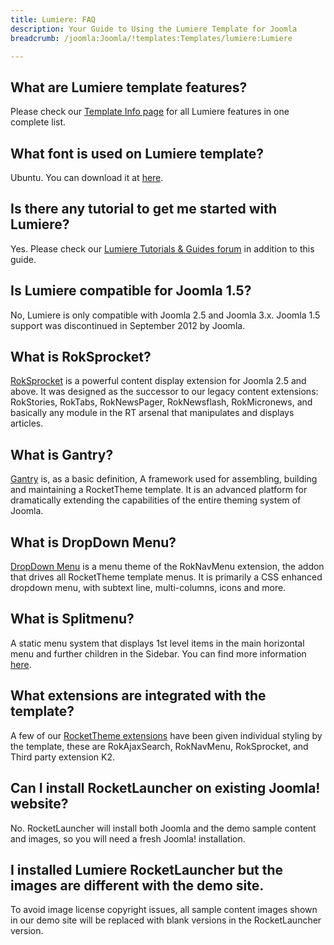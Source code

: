 ```yaml
---
title: Lumiere: FAQ
description: Your Guide to Using the Lumiere Template for Joomla
breadcrumb: /joomla:Joomla/!templates:Templates/lumiere:Lumiere

---
```


What are Lumiere template features?
-----
Please check our [Template Info page][features] for all Lumiere features in one complete list.

What font is used on Lumiere template?
-----
Ubuntu. You can download it at [here][font].

Is there any tutorial to get me started with Lumiere?
-----
Yes. Please check our [Lumiere Tutorials & Guides forum][forum] in addition to this guide.

Is Lumiere compatible for Joomla 1.5?
-----
No, Lumiere is only compatible with Joomla 2.5 and Joomla 3.x. Joomla 1.5 support was discontinued in September 2012 by Joomla.

What is RokSprocket?
-----
[RokSprocket][roksprocket] is a powerful content display extension for Joomla 2.5 and above. It was designed as the successor to our legacy content extensions: RokStories, RokTabs, RokNewsPager, RokNewsflash, RokMicronews, and basically any module in the RT arsenal that manipulates and displays articles.

What is Gantry?
-----
[Gantry][gantry] is, as a basic definition, A framework used for assembling, building and maintaining a RocketTheme template. It is an advanced platform for dramatically extending the capabilities of the entire theming system of Joomla.

What is DropDown Menu?
-----
[DropDown Menu][dropdown] is a menu theme of the RokNavMenu extension, the addon that drives all RocketTheme template menus. It is primarily a CSS enhanced dropdown menu, with subtext line, multi-columns, icons and more.

What is Splitmenu?
-----
A static menu system that displays 1st level items in the main horizontal menu and further children in the Sidebar. You can find more information [here][splitmenu].

What extensions are integrated with the template?
-----
A few of our [RocketTheme extensions][extensions] have been given individual styling by the template, these are RokAjaxSearch, RokNavMenu, RokSprocket, and Third party extension K2.

Can I install RocketLauncher on existing Joomla! website?
-----
No. RocketLauncher will install both Joomla and the demo sample content and images, so you will need a fresh Joomla! installation.

I installed Lumiere RocketLauncher but the images are different with the demo site.
-----
To avoid image license copyright issues, all sample content images shown in our demo site will be replaced with blank versions in the RocketLauncher version.

[gantry]: http://gantry-framework.org/
[features]: http://demo.rockettheme.com/joomla/lumiere/features
[font]: http://www.fontsquirrel.com/fonts/ubuntu
[forum]: http://www.rockettheme.com/forum/index.php?f=703&rb_v=viewforum
[roksprocket]: http://www.rockettheme.com/joomla/extensions/roksprocket
[dropdown]: http://demo.rockettheme.com/joomla/lumiere/features/menu-options
[splitmenu]: http://demo.rockettheme.com/joomla/lumiere/features/menu-options
[extensions]: http://demo.rockettheme.com/joomla/lumiere/features/extensions